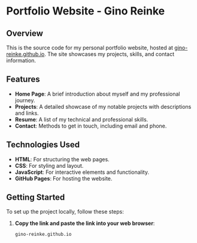 # Portfolio Website - Gino Reinke

## Overview

This is the source code for my personal portfolio website, hosted at [gino-reinke.github.io](https://gino-reinke.github.io). The site showcases my projects, skills, and contact information.

## Features

- **Home Page**: A brief introduction about myself and my professional journey.
- **Projects**: A detailed showcase of my notable projects with descriptions and links.
- **Resume**: A list of my technical and professional skills.
- **Contact**: Methods to get in touch, including email and phone.

## Technologies Used

- **HTML**: For structuring the web pages.
- **CSS**: For styling and layout.
- **JavaScript**: For interactive elements and functionality.
- **GitHub Pages**: For hosting the website.

## Getting Started

To set up the project locally, follow these steps:

1. **Copy the link and paste the link into your web browser**:
   ```bash
   gino-reinke.github.io
